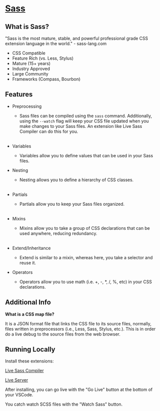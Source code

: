 # [Sass](https://sass-lang.com/)

## What is Sass?

"Sass is the most mature, stable, and powerful professional grade CSS extension language in the world." - sass-lang.com

- CSS Compatible
- Feature Rich (vs. Less, Stylus)
- Mature (15+ years)
- Industry Approved
- Large Community
- Frameworks (Compass, Bourbon)

## Features

- Preprocessing
  - Sass files can be compiled using the `sass` command. Additionally, using the `--watch` flag will keep your CSS file updated when you make changes to your Sass files. An extension like Live Sass Compiler can do this for you.
  
  </br >

- Variables
  - Variables allow you to define values that can be used in your Sass files.

- Nesting
  - Nesting allows you to define a hierarchy of CSS classes.

  </br >

- Partials
  - Partials allow you to keep your Sass files organized.

  </br >

- Mixins
  - Mixins allow you to take a group of CSS declarations that can be used anywhere, reducing redundancy.

  </br >

- Extend/Inheritance
  - Extend is similar to a mixin, whereas here, you take a selector and reuse it.

- Operators
  - Operators allow you to use math (i.e. +, -, *, /, %, etc) in your CSS declarations.

## Additional Info

**What is a CSS map file?**

It is a JSON format file that links the CSS file to its source files, normally, files written in preprocessors (i.e., Less, Sass, Stylus, etc.). This is in order do a live debug to the source files from the web browser.

## Running Locally

Install these extensions:

[Live Sass Compiler](https://marketplace.visualstudio.com/items?itemName=ritwickdey.live-sass)

[Live Server](https://marketplace.visualstudio.com/items?itemName=ritwickdey.LiveServer)

After installing, you can go live with the "Go Live" button at the bottom of your VSCode.

You catch watch SCSS files with the "Watch Sass" button.
